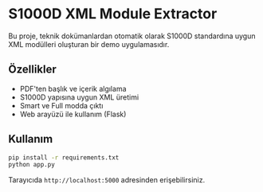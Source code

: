 # S1000D XML Module Extractor

Bu proje, teknik dokümanlardan otomatik olarak S1000D standardına uygun XML modülleri oluşturan bir demo uygulamasıdır.

## Özellikler
- PDF'ten başlık ve içerik algılama
- S1000D yapısına uygun XML üretimi
- Smart ve Full modda çıktı
- Web arayüzü ile kullanım (Flask)

## Kullanım
```bash
pip install -r requirements.txt
python app.py
```

Tarayıcıda `http://localhost:5000` adresinden erişebilirsiniz.
